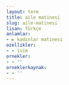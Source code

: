 ```yaml
---
layout: term
title: aile matinesi
slug: aile-matinesi
lisan: Türkçe
anlamlar:
- ► kadınlar matinesi
ozellikler:
- - isim
ornekler:
- - ''
orneklerkaynak:
- - ''
---
```

